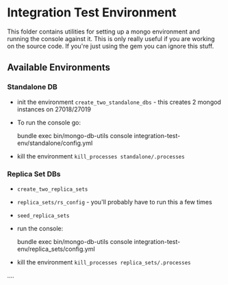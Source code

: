 # Integration Test Environment

This folder contains utilities for setting up a mongo environment and running the console against it.
This is only really useful if you are working on the source code. If you're just using the gem you can ignore this stuff.

## Available Environments

### Standalone DB

* init the environment `create_two_standalone_dbs` - this creates 2 mongod instances on 27018/27019
* To run the console go:

    bundle exec bin/mongo-db-utils console integration-test-env/standalone/config.yml

* kill the environment `kill_processes standalone/.processes`


### Replica Set DBs

* `create_two_replica_sets`
* `replica_sets/rs_config` - you'll probably have to run this a few times
* `seed_replica_sets`
* run the console:

    bundle exec bin/mongo-db-utils console integration-test-env/replica_sets/config.yml

* kill the environment `kill_processes replica_sets/.processes`

....
